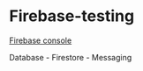 # Firebase-testing

[Firebase
console](https://console.firebase.google.com)


Database - 
Firestore -
Messaging
